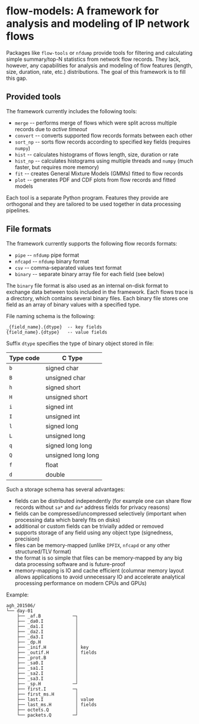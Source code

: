 # flow-models: A framework for analysis and modeling of IP network flows

Packages like `flow-tools` or `nfdump` provide tools for filtering and calculating simple summary/top-N statistics
from network flow records. They lack, however, any capabilities for analysis and modeling of flow features (length,
size, duration, rate, etc.) distributions. The goal of this framework is to fill this gap.


## Provided tools

The framework currently includes the following tools:

- `merge` -- performs merge of flows which were split across multiple records due to *active timeout*
- `convert` -- converts supported flow records formats between each other
- `sort_np` -- sorts flow records according to specified key fields (requires `numpy`)
- `hist` -- calculates histograms of flows length, size, duration or rate
- `hist_np` -- calculates histograms using multiple threads and `numpy` (much faster, but requires more memory)
- `fit` -- creates General Mixture Models (GMMs) fitted to flow records
- `plot` -- generates PDF and CDF plots from flow records and fitted models

Each tool is a separate Python program. Features they provide are orthogonal and they are tailored to be used together in data processing pipelines.

## File formats

The framework currently supports the following flow records formats:

- `pipe` -- `nfdump` pipe format
- `nfcapd` -- `nfdump` binary format
- `csv` -- comma-separated values text format
- `binary` -- separate binary array file for each field (see below)

The `binary` file format is also used as an internal on-disk format to exchange data between tools included in the framework.
Each flows trace is a directory, which contains several binary files. Each binary file stores one
field as an array of binary values with a specified type.

File naming schema is the following:

    _{field_name}.{dtype}  -- key fields
    {field_name}.{dtype}   -- value fields

Suffix `dtype` specifies the type of binary object stored in file:

| Type code | C Type |
| - | - |
| `b`   | signed char |
| `B`   | unsigned char |
| `h`   | signed short |
| `H`   | unsigned short |
| `i`   | signed int |
| `I`   | unsigned int |
| `l`   | signed long |
| `L`   | unsigned long |
| `q`   | signed long long |
| `Q`   | unsigned long long |
| `f`   | float |
| `d`   | double |

Such a storage schema has several advantages:

- fields can be distributed independently (for example one can share flow records without `sa*` and `da*` address fields for privacy reasons)
- fields can be compressed/uncompressed selectively (important when processing data which barely fits on disks)
- additional or custom fields can be trivially added or removed
- supports storage of any field using any object type (signedness, precision)
- files can be memory-mapped (unlike `IPFIX`, `nfcapd` or any other structured/TLV format)
- the format is so simple that files can be memory-mapped by any big data processing software and is future-proof
- memory-mapping is IO and cache efficient (columnar memory layout allows applications to avoid unnecessary IO and accelerate analytical processing performance on modern CPUs and GPUs)

Example:

    agh_201506/
    └── day-01
        ├── _af.B            ─┐
        ├── _da0.I            │
        ├── _da1.I            │
        ├── _da2.I            │
        ├── _da3.I            │
        ├── _dp.H             │
        ├── _inif.H           │ key
        ├── _outif.H          │ fields
        ├── _prot.B           │
        ├── _sa0.I            │
        ├── _sa1.I            │
        ├── _sa2.I            │
        ├── _sa3.I            │
        ├── _sp.H            ─┘
        ├── first.I          ─┐
        ├── first_ms.H        │
        ├── last.I            │ value
        ├── last_ms.H         │ fields
        ├── octets.Q          │
        └── packets.Q        ─┘

